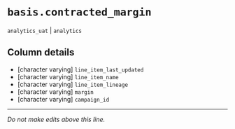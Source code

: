 # `basis.contracted_margin`
`analytics_uat` | `analytics`

## Column details
* [character varying] `line_item_last_updated`
* [character varying] `line_item_name`
* [character varying] `line_item_lineage`
* [character varying] `margin`
* [character varying] `campaign_id`

-------------------------------------------------------------------------------
*Do not make edits above this line.*
